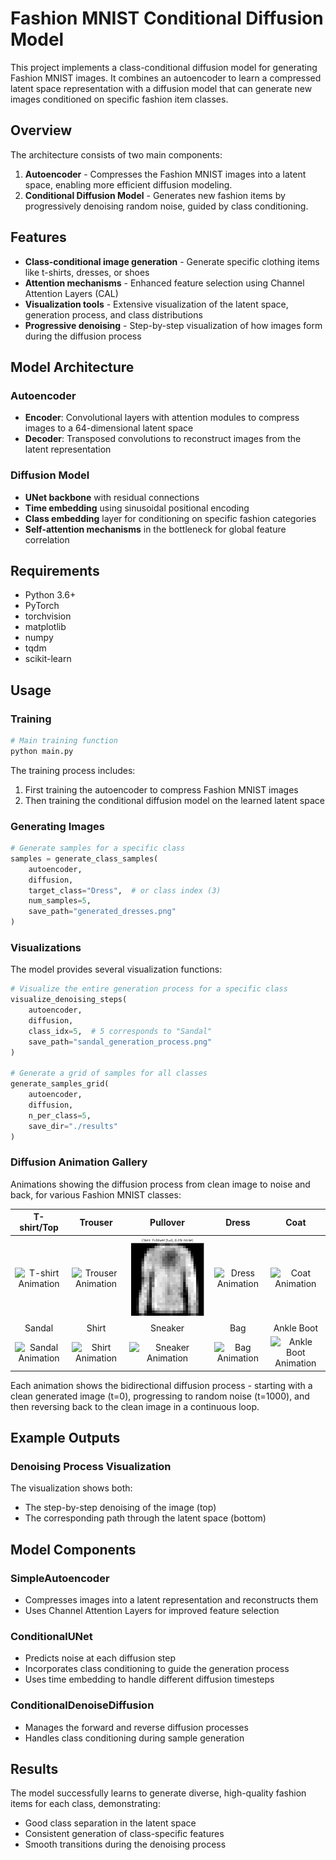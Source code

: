 # Fashion MNIST Conditional Diffusion Model

This project implements a class-conditional diffusion model for generating Fashion MNIST images. It combines an autoencoder to learn a compressed latent space representation with a diffusion model that can generate new images conditioned on specific fashion item classes.

## Overview

The architecture consists of two main components:

1. **Autoencoder** - Compresses the Fashion MNIST images into a latent space, enabling more efficient diffusion modeling.
2. **Conditional Diffusion Model** - Generates new fashion items by progressively denoising random noise, guided by class conditioning.

## Features

- **Class-conditional image generation** - Generate specific clothing items like t-shirts, dresses, or shoes
- **Attention mechanisms** - Enhanced feature selection using Channel Attention Layers (CAL)
- **Visualization tools** - Extensive visualization of the latent space, generation process, and class distributions
- **Progressive denoising** - Step-by-step visualization of how images form during the diffusion process

## Model Architecture

### Autoencoder
- **Encoder**: Convolutional layers with attention modules to compress images to a 64-dimensional latent space
- **Decoder**: Transposed convolutions to reconstruct images from the latent representation

### Diffusion Model
- **UNet backbone** with residual connections
- **Time embedding** using sinusoidal positional encoding
- **Class embedding** layer for conditioning on specific fashion categories
- **Self-attention mechanisms** in the bottleneck for global feature correlation

## Requirements

- Python 3.6+
- PyTorch
- torchvision
- matplotlib
- numpy
- tqdm
- scikit-learn

## Usage

### Training

```python
# Main training function
python main.py
```

The training process includes:
1. First training the autoencoder to compress Fashion MNIST images
2. Then training the conditional diffusion model on the learned latent space

### Generating Images

```python
# Generate samples for a specific class
samples = generate_class_samples(
    autoencoder, 
    diffusion, 
    target_class="Dress",  # or class index (3)
    num_samples=5,
    save_path="generated_dresses.png"
)
```

### Visualizations

The model provides several visualization functions:

```python
# Visualize the entire generation process for a specific class
visualize_denoising_steps(
    autoencoder,
    diffusion,
    class_idx=5,  # 5 corresponds to "Sandal"
    save_path="sandal_generation_process.png"
)

# Generate a grid of samples for all classes
generate_samples_grid(
    autoencoder, 
    diffusion, 
    n_per_class=5,
    save_dir="./results"
)
```

### Diffusion Animation Gallery

Animations showing the diffusion process from clean image to noise and back, for various Fashion MNIST classes:

| T-shirt/Top | Trouser | Pullover | Dress | Coat |
|:-----------:|:-------:|:--------:|:-----:|:----:|
| ![T-shirt Animation](./fashion_mnist_conditional/diffusion_animation_T-shirt-top.gif) | ![Trouser Animation](./fashion_mnist_conditional/diffusion_animation_Trouser.gif) | ![Pullover Animation](https://github.com/ynyeh0221/fashion-mnist-generative-diffusion/blob/main/LatentDiffusionModel/v3/diffusion_animation_class_Pullover_epoch_5.gif) | ![Dress Animation](./fashion_mnist_conditional/diffusion_animation_Dress.gif) | ![Coat Animation](./fashion_mnist_conditional/diffusion_animation_Coat.gif) |
| Sandal | Shirt | Sneaker | Bag | Ankle Boot |
| ![Sandal Animation](./fashion_mnist_conditional/diffusion_animation_Sandal.gif) | ![Shirt Animation](./fashion_mnist_conditional/diffusion_animation_Shirt.gif) | ![Sneaker Animation](./fashion_mnist_conditional/diffusion_animation_Sneaker.gif) | ![Bag Animation](./fashion_mnist_conditional/diffusion_animation_Bag.gif) | ![Ankle Boot Animation](./fashion_mnist_conditional/diffusion_animation_Ankle-boot.gif) |

Each animation shows the bidirectional diffusion process - starting with a clean generated image (t=0), progressing to random noise (t=1000), and then reversing back to the clean image in a continuous loop.

## Example Outputs

### Denoising Process Visualization

The visualization shows both:
- The step-by-step denoising of the image (top)
- The corresponding path through the latent space (bottom)

## Model Components

### SimpleAutoencoder
- Compresses images into a latent representation and reconstructs them
- Uses Channel Attention Layers for improved feature selection

### ConditionalUNet
- Predicts noise at each diffusion step
- Incorporates class conditioning to guide the generation process
- Uses time embedding to handle different diffusion timesteps

### ConditionalDenoiseDiffusion
- Manages the forward and reverse diffusion processes
- Handles class conditioning during sample generation

## Results

The model successfully learns to generate diverse, high-quality fashion items for each class, demonstrating:
- Good class separation in the latent space
- Consistent generation of class-specific features
- Smooth transitions during the denoising process
